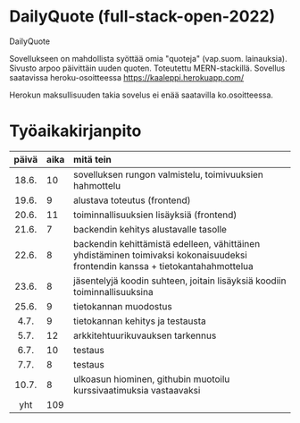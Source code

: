 # DailyQuote (full-stack-open-2022)

DailyQuote

Sovellukseen on mahdollista syöttää omia "quoteja" (vap.suom. lainauksia). Sivusto arpoo päivittäin uuden quoten. Toteutettu MERN-stackillä. Sovellus saatavissa heroku-osoitteessa https://kaaleppi.herokuapp.com/

Herokun maksullisuuden takia sovelus ei enää saatavilla ko.osoitteessa.


# Työaikakirjanpito

| päivä | aika | mitä tein  |
| :----:|:-----| :-----|
| 18.6. | 10   | sovelluksen rungon valmistelu, toimivuuksien hahmottelu |
| 19.6. | 9    | alustava toteutus (frontend) |
| 20.6. | 11   | toiminnallisuuksien lisäyksiä (frontend)|
| 21.6. | 7    | backendin kehitys alustavalle tasolle |
| 22.6. | 8    | backendin kehittämistä edelleen, vähittäinen yhdistäminen toimivaksi kokonaisuudeksi frontendin kanssa + tietokantahahmottelua |
| 23.6. | 8    | jäsentelyjä koodin suhteen, joitain lisäyksiä koodiin toiminnallisuuksina |
| 25.6. | 9    | tietokannan muodostus |
| 4.7.  | 9    | tietokannan kehitys ja testausta|
| 5.7.  | 12   | arkkitehtuurikuvauksen tarkennus |
| 6.7.  | 10   | testaus |
| 7.7.  | 8    | testaus |
| 10.7. | 8    | ulkoasun hiominen, githubin muotoilu kurssivaatimuksia vastaavaksi |
| yht   | 109  | 
